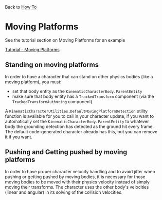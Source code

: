 Back to [How To](../how-to.md)

# Moving Platforms

See the tutorial section on Moving Platforms for an example 

[Tutorial - Moving Platforms](../Tutorial/tutorial-movingplatforms.md)

## Standing on moving platforms

In order to have a character that can stand on other physics bodies (like a moving platform), you must:
* set that body entity as the `KinematicCharacterBody.ParentEntity`
* make sure that body entity has a `TrackedTransform` component (via the `TrackedTransformAuthoring` component)

A `KinematicCharacterUtilities.DefaultMovingPlatformDetection` utility function is available for you to call in your character update, if you want to automatically set the `KinematicCharacterBody.ParentEntity` to whatever body the grounding detection has detected as the ground hit every frame. The default code-generated character already has this, but you can remove it if you want.

## Pushing and Getting pushed by moving platforms

In order to have proper character velocity handling and to avoid jitter when pushing or getting pushed by moving bodies, it is necessary for those moving bodies to be moved with their physics velocity instead of simply moving their transforms. The character uses the other body's velocities (linear and angular) in its solving of the collision velocities.